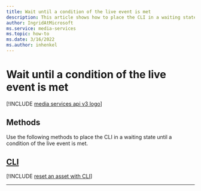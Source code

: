 ```yaml
---
title: Wait until a condition of the live event is met
description: This article shows how to place the CLI in a waiting state until a condition of the live event is met.
author: IngridAtMicrosoft
ms.service: media-services
ms.topic: how-to
ms.date: 3/16/2022
ms.author: inhenkel
---
```


# Wait until a condition of the live event is met

[!INCLUDE [media services api v3 logo](./includes/v3-hr.md)]

## Methods

Use the following methods to place the CLI in a waiting state until a condition of the live event is met.

## [CLI](#tab/cli/)

[!INCLUDE [reset an asset with CLI](./includes/task-wait-live-event-cli.md)]

---
